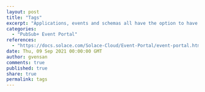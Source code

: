 ```yaml
---
layout: post
title: "Tags"
excerpt: "Applications, events and schemas all have the option to have tags associated with them. Searching for a tag name in Catalog will find all the objects associated with that tag.<br/><br/>Tags can be a great way to share information with other members of your organization by grouping sets of objects together."
categories:
  - "PubSub+ Event Portal"
references:
  - "https://docs.solace.com/Solace-Cloud/Event-Portal/event-portal.htm#Tags"
date: Thu, 09 Sep 2021 00:00:00 GMT
author: gvensan
comments: true
published: true
share: true
permalink: tags
---
```

